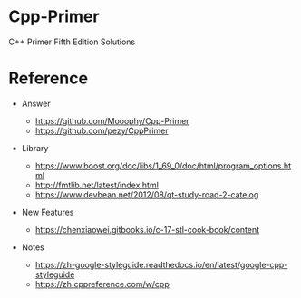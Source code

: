 # Cpp-Primer
C++ Primer Fifth Edition Solutions

# Reference

* Answer
  * https://github.com/Mooophy/Cpp-Primer
  * https://github.com/pezy/CppPrimer

* Library
  * https://www.boost.org/doc/libs/1_69_0/doc/html/program_options.html
  * http://fmtlib.net/latest/index.html
  * https://www.devbean.net/2012/08/qt-study-road-2-catelog
  
* New Features
  * https://chenxiaowei.gitbooks.io/c-17-stl-cook-book/content
  
* Notes
  * https://zh-google-styleguide.readthedocs.io/en/latest/google-cpp-styleguide
  * https://zh.cppreference.com/w/cpp